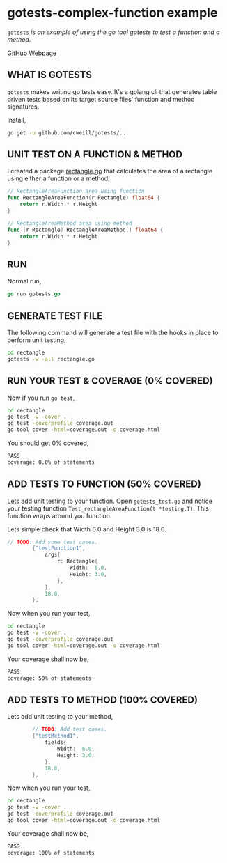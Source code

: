 # gotests-complex-function example

`gotests` _is an example of
using the go tool gotests to test a function and a method._

[GitHub Webpage](https://jeffdecola.github.io/my-go-examples/)

## WHAT IS GOTESTS

`gotests` makes writing go tests easy. It's a golang cli that generates
table driven tests based on its target source files' function
and method signatures.

Install,

```bash
go get -u github.com/cweill/gotests/...
```

## UNIT TEST ON A FUNCTION & METHOD

I created a package
[rectangle.go](https://github.com/JeffDeCola/my-go-examples/blob/master/testing/gotests/rectangle/rectangle.go)
that calculates the area of a rectangle
using either a function or a method,

```go
// RectangleAreaFunction area using function
func RectangleAreaFunction(r Rectangle) float64 {
    return r.Width * r.Height
}

// RectangleAreaMethod area using method
func (r Rectangle) RectangleAreaMethod() float64 {
    return r.Width * r.Height
}
```

## RUN

Normal run,

```go
go run gotests.go
```

## GENERATE TEST FILE

The following command will generate a test file with the hooks in place
to perform unit testing,

```bash
cd rectangle
gotests -w -all rectangle.go
```

## RUN YOUR TEST & COVERAGE (0% COVERED)

Now if you run `go test`,

```bash
cd rectangle
go test -v -cover .
go test -coverprofile coverage.out
go tool cover -html=coverage.out -o coverage.html
```

You should get 0% covered,

```bash
PASS
coverage: 0.0% of statements
```

## ADD TESTS TO FUNCTION (50% COVERED)

Lets add unit testing to your function.
Open `gotests_test.go` and notice your testing function
`Test_rectangleAreaFunction(t *testing.T)`.  This function wraps around
you function.

Lets simple check that Width 6.0 and Height 3.0 is 18.0.

```go
// TODO: Add some test cases.
        {"testFunction1",
            args{
                r: Rectangle{
                    Width:  6.0,
                    Height: 3.0,
                },
            },
            18.0,
        },
```

Now when you run your test,

```bash
cd rectangle
go test -v -cover .
go test -coverprofile coverage.out
go tool cover -html=coverage.out -o coverage.html
```

Your coverage shall now be,

```bash
PASS
coverage: 50% of statements
```

## ADD TESTS TO METHOD (100% COVERED)

Lets add unit testing to your method,

```go
        // TODO: Add test cases.
        {"testMethod1",
            fields{
                Width:  6.0,
                Height: 3.0,
            },
            18.0,
        },
```

Now when you run your test,

```bash
cd rectangle
go test -v -cover .
go test -coverprofile coverage.out
go tool cover -html=coverage.out -o coverage.html
```

Your coverage shall now be,

```bash
PASS
coverage: 100% of statements
```
